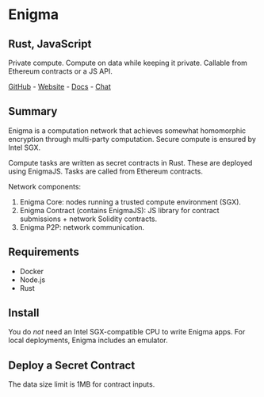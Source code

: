 # Enigma
## Rust, JavaScript

Private compute. Compute on data while keeping it private. Callable from Ethereum contracts or a JS API.

[GitHub](https://github.com/enigmampc) - [Website](https://enigma.co/) - [Docs](https://enigma.co/discovery-documentation/) - [Chat](https://discord.gg/SJK32GY)


## Summary

Enigma is a computation network that achieves somewhat homomorphic encryption through multi-party computation. Secure compute is ensured by Intel SGX.

Compute tasks are written as secret contracts in Rust. These are deployed using EnigmaJS. Tasks are called from Ethereum contracts.

Network components:
1. Enigma Core: nodes running a trusted compute environment (SGX).
2. Enigma Contract (contains EnigmaJS): JS library for contract submissions + network Solidity contracts.
3. Enigma P2P: network communication.

## Requirements

- Docker
- Node.js
- Rust

## Install

You do *not* need an Intel SGX-compatible CPU to write Enigma apps. For local deployments, Enigma includes an emulator.

## Deploy a Secret Contract

The data size limit is 1MB for contract inputs.
